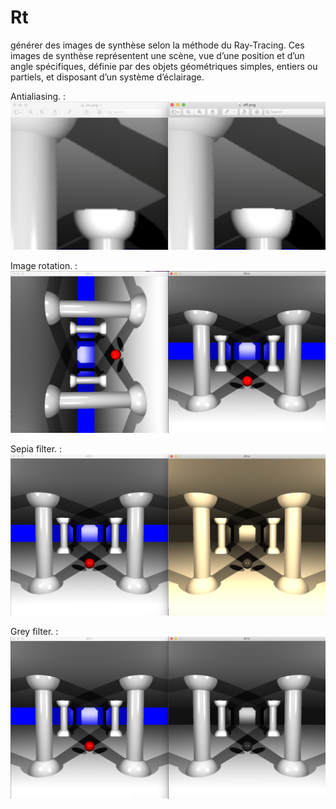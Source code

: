 # Rt
générer des images de synthèse selon la méthode du Ray-Tracing. Ces images de synthèse représentent une scène, vue d’une position et d’un angle spécifiques, définie par des objets géométriques simples, entiers ou partiels, et disposant d’un système d’éclairage.

Antialiasing.   : ![Alt Text](https://github.com/aeddaqqa/Rt/blob/charaf_bonus/pictures/anti.png?raw=true)


Image rotation. : ![Alt Text](https://github.com/aeddaqqa/Rt/blob/charaf_bonus/pictures/rot.png?raw=true)


Sepia filter.   : ![Alt Text](https://github.com/aeddaqqa/Rt/blob/charaf_bonus/pictures/sepia.png?raw=true)


Grey filter.    : ![Alt Text](https://github.com/aeddaqqa/Rt/blob/charaf_bonus/pictures/grey.png?raw=true)
